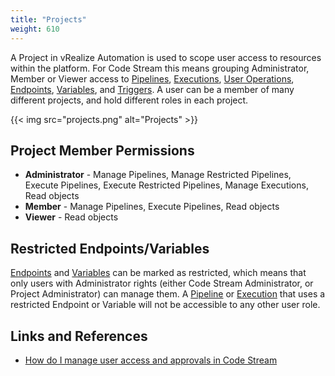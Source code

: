 ```yaml
---
title: "Projects"
weight: 610
---
```


A Project in vRealize Automation is used to scope user access to resources within the platform. For Code Stream this means grouping Administrator, Member or Viewer access to [Pipelines](/pipelines), [Executions](/executions), [User Operations](/user-operations), [Endpoints](/configure/endpoints), [Variables](/configure/variables), and [Triggers](/triggers). A user can be a member of many different projects, and hold different roles in each project.

{{< img src="projects.png" alt="Projects" >}}

## Project Member Permissions
* **Administrator** - Manage Pipelines, Manage Restricted Pipelines, Execute Pipelines, Execute Restricted Pipelines, Manage Executions, Read objects
* **Member** - Manage Pipelines, Execute Pipelines, Read objects
* **Viewer** - Read objects

## Restricted Endpoints/Variables
[Endpoints](/configure/endpoints) and [Variables](/configure/variables) can be marked as restricted, which means that only users with Administrator rights (either Code Stream Administrator, or Project Administrator) can manage them. A [Pipeline](/pipelines) or [Execution](/executions) that uses a restricted Endpoint or Variable will not be accessible to any other user role.

## Links and References
* [How do I manage user access and approvals in Code Stream](https://docs.vmware.com/en/VMware-Code-Stream/services/Using-and-Managing-CodeStream/GUID-8EDC8310-232D-45FB-8C02-E4FB25687177.html#GUID-8EDC8310-232D-45FB-8C02-E4FB25687177)